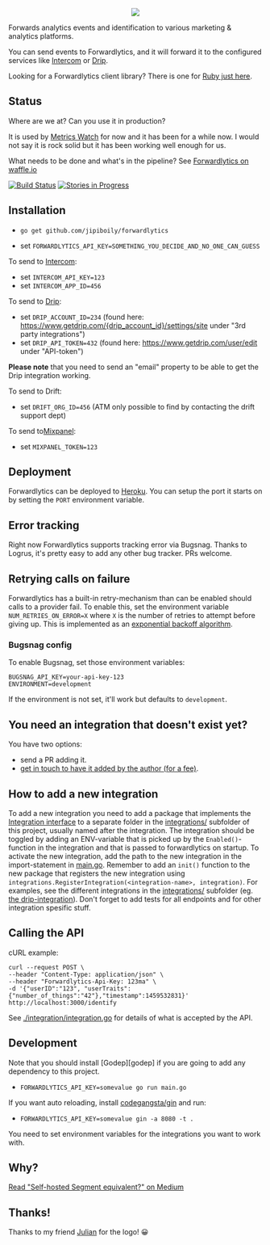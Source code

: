 <p align="center">
  <img src="https://s3.amazonaws.com/forwardlytics-assets/logo-color.svg">
</p>

Forwards analytics events and identification to various marketing & analytics platforms.

You can send events to Forwardlytics, and it will forward it to the configured services like [Intercom][intercom] or [Drip][drip].

Looking for a Forwardlytics client library? There is one for [Ruby just here](https://github.com/jipiboily/forwardlytics-ruby).

## Status

Where are we at? Can you use it in production?

It is used by [Metrics Watch][metricswatch] for now and it has been for a while now. I would not say it is rock solid but it has been working well enough for us.

What needs to be done and what's in the pipeline? See [Forwardlytics on waffle.io][forwardlytics-on-waffle]

[![Build Status](https://travis-ci.org/jipiboily/forwardlytics.svg?branch=master)](https://travis-ci.org/jipiboily/forwardlytics)
[![Stories in Progress](https://badge.waffle.io/jipiboily/forwardlytics.svg?label=In%20Progress&title=In%20Progress)](http://waffle.io/jipiboily/forwardlytics)

## Installation

- `go get github.com/jipiboily/forwardlytics`

- set `FORWARDLYTICS_API_KEY=SOMETHING_YOU_DECIDE_AND_NO_ONE_CAN_GUESS`

To send to [Intercom][intercom]:
- set `INTERCOM_API_KEY=123`
- set `INTERCOM_APP_ID=456`

To send to [Drip][drip]:

- set `DRIP_ACCOUNT_ID=234` (found here: https://www.getdrip.com/{drip_account_id}/settings/site under "3rd party integrations")
- set `DRIP_API_TOKEN=432` (found here: https://www.getdrip.com/user/edit under "API-token")

**Please note** that you need to send an "email" property to be able to get the Drip integration working.

To send to Drift:

- set `DRIFT_ORG_ID=456` (ATM only possible to find by contacting the drift support dept)

To send to[Mixpanel][mixpanel]:
- set `MIXPANEL_TOKEN=123`

## Deployment

Forwardlytics can be deployed to [Heroku][heroku]. You can setup the port it starts on by setting the `PORT` environment variable.

## Error tracking

Right now Forwardlytics supports tracking error via Bugsnag. Thanks to Logrus, it's pretty easy to add any other bug tracker. PRs welcome.

## Retrying calls on failure

Forwardlytics has a built-in retry-mechanism than can be enabled
should calls to a provider fail. To enable this, set the environment
variable `NUM_RETRIES_ON_ERROR=X` where `X` is the number of retries
to attempt before giving up. This is implemented as an
[exponential backoff algorithm](https://en.wikipedia.org/wiki/Exponential_backoff).


### Bugsnag config

To enable Bugsnag, set those environment variables:

```
BUGSNAG_API_KEY=your-api-key-123
ENVIRONMENT=development
```

If the environment is not set, it'll work but defaults to `development`.

## You need an integration that doesn't exist yet?

You have two options:

- send a PR adding it.
- [get in touch to have it added by the author (for a fee)][email].

## How to add a new integration

To add a new integration you need to add a package that implements the
[Integration interface](integrations/integration.go) to a separate
folder in the [integrations/](integrations/) subfolder of this
project, usually named after the integration. The integration should
be toggled by adding an ENV-variable that is picked up by the
`Enabled()`-function in the integration and that is passed to
forwardlytics on startup. To activate the new integration, add the
path to the new integration in the import-statement in
[main.go](main.go). Remember to add an `init()` function to the new
package that registers the new integration using
`integrations.RegisterIntegration(<integration-name>,
integration)`. For examples, see the different integrations in the
[integrations/](integrations/) subfolder
(eg. [the drip-integration](integrations/drip/drip.go)). Don't forget
to add tests for all endpoints and for other integration spesific
stuff.

## Calling the API

cURL example:

```
curl --request POST \
--header "Content-Type: application/json" \
--header "Forwardlytics-Api-Key: 123ma" \
-d '{"userID":"123", "userTraits":{"number_of_things":"42"},"timestamp":1459532831}' http://localhost:3000/identify
```

See [./integration/integration.go][integration.go] for details of what is accepted by the API.

## Development

Note that you should install [Godep][godep] if you are going to add any dependency to this project.

- `FORWARDLYTICS_API_KEY=somevalue go run main.go`

If you want auto reloading, install [codegangsta/gin][codegangsta/gin] and run:

- `FORWARDLYTICS_API_KEY=somevalue gin -a 8080 -t .`

You need to set environment variables for the integrations you want to work with.

## Why?

[Read "Self-hosted Segment equivalent?" on Medium][self-hosted-segment-equivalent]

## Thanks!

Thanks to my friend <a href="https://twitter.com/juliandoesstuff" target="_blank">Julian</a> for the logo! :grinning:

[email]: mailto:jp@metrics.watch
[metricswatch]: http://metricswatch.com
[intercom]: https://www.intercom.io/
[mixpanel]: https://mixpanel.com/
[drip]: http://getdrip.com/
[keen.io]: http://keen.io/
[heroku]: https://www.heroku.com/
[forwardlytics-on-waffle]: https://waffle.io/jipiboily/forwardlytics
[integration.go]: https://github.com/jipiboily/forwardlytics/blob/master/integrations/integration.go
[codegangsta/gin]: https://github.com/codegangsta/gin
[https://github.com/tools/godep]: https://github.com/tools/godep
[self-hosted-segment-equivalent]: https://medium.com/@jipiboily/self-hosted-segment-equivalent-c81815e963df
